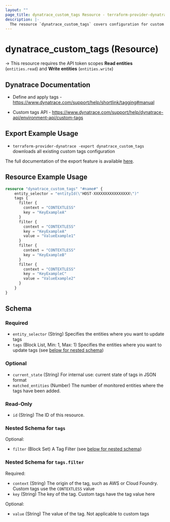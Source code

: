 ```yaml
---
layout: ""
page_title: dynatrace_custom_tags Resource - terraform-provider-dynatrace"
description: |-
  The resource `dynatrace_custom_tags` covers configuration for custom tags
---
```


# dynatrace_custom_tags (Resource)

-> This resource requires the API token scopes **Read entities** (`entities.read`) and **Write entities** (`entities.write`)

## Dynatrace Documentation

- Define and apply tags - https://www.dynatrace.com/support/help/shortlink/tagging#manual

- Custom tags API - https://www.dynatrace.com/support/help/dynatrace-api/environment-api/custom-tags 

## Export Example Usage

- `terraform-provider-dynatrace -export dynatrace_custom_tags` downloads all existing custom tags configuration

The full documentation of the export feature is available [here](https://registry.terraform.io/providers/dynatrace-oss/dynatrace/latest/docs/guides/export-v2).

## Resource Example Usage

```terraform
resource "dynatrace_custom_tags" "#name#" {
    entity_selector = "entityId(\"HOST-XXXXXXXXXXXXXXXX\")"
    tags {
      filter {
        context = "CONTEXTLESS"
        key = "KeyExampleA"
      }
      filter {
        context = "CONTEXTLESS"
        key = "KeyExampleA"
        value = "ValueExample1"
      }
      filter {
        context = "CONTEXTLESS"
        key = "KeyExampleB"
      }
      filter {
        context = "CONTEXTLESS"
        key = "KeyExampleC"
        value = "ValueExample2"
      }
    }
}
```

<!-- schema generated by tfplugindocs -->
## Schema

### Required

- `entity_selector` (String) Specifies the entities where you want to update tags
- `tags` (Block List, Min: 1, Max: 1) Specifies the entities where you want to update tags (see [below for nested schema](#nestedblock--tags))

### Optional

- `current_state` (String) For internal use: current state of tags in JSON format
- `matched_entities` (Number) The number of monitored entities where the tags have been added.

### Read-Only

- `id` (String) The ID of this resource.

<a id="nestedblock--tags"></a>
### Nested Schema for `tags`

Optional:

- `filter` (Block Set) A Tag Filter (see [below for nested schema](#nestedblock--tags--filter))

<a id="nestedblock--tags--filter"></a>
### Nested Schema for `tags.filter`

Required:

- `context` (String) The origin of the tag, such as AWS or Cloud Foundry. Custom tags use the `CONTEXTLESS` value
- `key` (String) The key of the tag. Custom tags have the tag value here

Optional:

- `value` (String) The value of the tag. Not applicable to custom tags